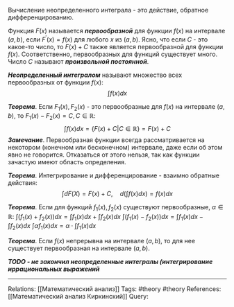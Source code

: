 Вычисление неопределенного интеграла - это действие, обратное дифференцированию. 

Функция $F(x)$ называется ***первообразной*** для функции $f(x)$ на интервале $(a,b)$, если $F^{'}(x)=f(x)$ для любого $x$ из $(a,b)$. Ясно, что если $C$ - это какое-то число, то $F(x)+C$ также является первообразной для функции $f(x)$. 
Соответственно, первообразных для функций существует много. Число $C$ называют ***произвольной постоянной***. 

***Неопределенный интегралом*** называют множество всех первообразных от функции $f(x)$:
$$\int f(x)dx$$

***Теорема***. Если $F_1(x), F_2(x)$ - это первообразные для $f(x)$ на интервале $(a,b)$, то $F_1(x)-F_2(x)=C, C \in \mathbb{R}$:
$$\int f(x) dx = \{F(x)+C | C \in \mathbb{R}\}=F(x)+C$$
***Замечание***. Первообразная функции всегда рассматривается на некотором (конечном или бесконечном) интервале, даже если об этом явно не говорится. Отказаться от этого нельзя, так как функции зачастую имеют область определения. 

***Теорема***. Интегрирование и дифференцирование - взаимно обратные действия: 
$$\int dF(X)=F(x)+C, \quad d(\int f(x) dx)=f(x)dx$$

***Теорема***. Если для функций $f_1(x), f_2(x)$ существуют первообразные, $\alpha \in \mathbb{R}$:
$\int (f_1(x)+f_2(x))dx=\int f_1(x)dx + \int f_2(x)dx$
$\int (f_1(x)-f_2(x))dx=\int f_1(x)dx - \int f_2(x)dx$
$\int \alpha  f_1(x)dx= \alpha \cdot \int f_1(x)dx$

***Теорема***. Если $f(x)$ непрерывна на интервале $(a,b)$, то для нее существует первообразная на интервале $(a,b)$. 

***TODO - не закончил неопределенные интегралы (интегрирование иррациональных выражений***

___
Relations: [[Математический анализ]] 
Tags: #theory #theory 
References: [[Математический анализ Киркинский]] 
Query: 